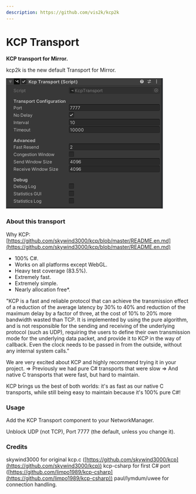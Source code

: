 ```yaml
---
description: https://github.com/vis2k/kcp2k
---
```


# KCP Transport

**KCP transport for Mirror.**

kcp2k is the new default Transport for Mirror.

![The KCP Transport component in the Inspector window](<../../.gitbook/assets/image (92).png>)

### About this transport <a href="#about-this-transport" id="about-this-transport"></a>

Why KCP: [https://github.com/skywind3000/kcp/blob/master/README.en.md](https://github.com/skywind3000/kcp/blob/master/README.en.md)

* 100% C#.
* Works on all platforms except WebGL.
* Heavy test coverage (83.5%).
* Extremely fast.
* Extremely simple.
* Nearly allocation free\*.

"KCP is a fast and reliable protocol that can achieve the transmission effect of a reduction of the average latency by 30% to 40% and reduction of the maximum delay by a factor of three, at the cost of 10% to 20% more bandwidth wasted than TCP. It is implemented by using the pure algorithm, and is not responsible for the sending and receiving of the underlying protocol (such as UDP), requiring the users to define their own transmission mode for the underlying data packet, and provide it to KCP in the way of callback. Even the clock needs to be passed in from the outside, without any internal system calls."

We are very excited about KCP and highly recommend trying it in your project. => Previously we had pure C# transports that were slow => And native C transports that were fast, but hard to maintain.

KCP brings us the best of both worlds: it's as fast as our native C transports, while still being easy to maintain because it's 100% pure C#!

### Usage <a href="#usage" id="usage"></a>

Add the KCP Transport component to your NetworkManager.

Unblock UDP (not TCP), Port 7777 (the default, unless you change it).

### Credits <a href="#credits" id="credits"></a>

skywind3000 for original kcp.c ([https://github.com/skywind3000/kcp](https://github.com/skywind3000/kcp)) kcp-csharp for first C# port ([https://github.com/limpo1989/kcp-csharp](https://github.com/limpo1989/kcp-csharp)) paul/lymdum/uwee for connection handling.
